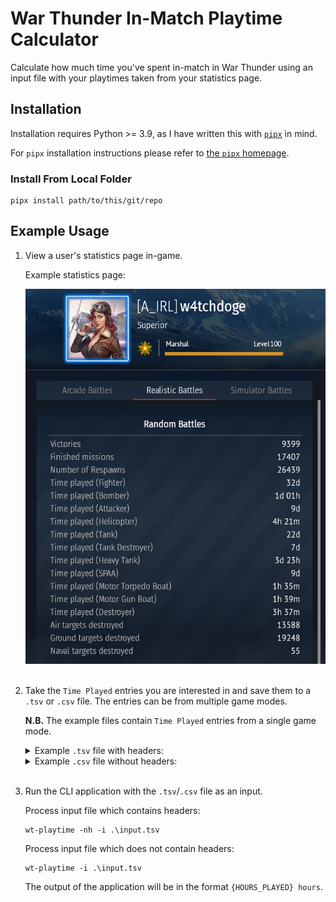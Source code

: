 # War Thunder In-Match Playtime Calculator

Calculate how much time you've spent in-match in War Thunder using an input file with your playtimes taken from your statistics page.

## Installation

Installation requires Python >= 3.9, as I have written this with [`pipx`](https://pipx.pypa.io/stable/) in mind.

For `pipx` installation instructions please refer to [the `pipx` homepage](https://pipx.pypa.io/stable/).

### Install From Local Folder

```console
pipx install path/to/this/git/repo
```

## Example Usage

1. View a user's statistics page in-game.

    Example statistics page:

    <img src="./res/my-profile-stats-page.png" width="" height="600px" alt="A screenshot of my statistics page viewing Realistic Battles that has been taken while in War Thunder">
    <br />
    <br />

2. Take the `Time Played` entries you are interested in and save them to a `.tsv` or `.csv` file. The entries can be from multiple game modes.

    **N.B.** The example files contain `Time Played` entries from a single game mode.

    <details>
    <summary> Example <code>.tsv</code> file with headers:</summary>

    ```
    Category	Time Played
    Time played (fighter)	32d
    Time played (Bomber)	1d 01h
    Time played (Attacker)	9d
    Time played (Helicopter)	4h 18m
    Time played (Tank)	22d
    Time played (Tank Destroyer)	7d
    Time played (Heavy Tank)	3d 23h
    Time played (SPAA)	8d
    Time played (Motor Torpedo Boat)	1h 35m
    Time played (Motor Gun Boat)	1h 39m
    Time played (Destroyer)	3h 37m
    ```

    </details>

    <details>
    <summary>Example <code>.csv</code> file without headers:</summary>

    ```
    Time played (fighter), 32d
    Time played (Bomber), 1d 01h
    Time played (Attacker), 9d
    Time played (Helicopter), 4h 18m
    Time played (Tank), 22d
    Time played (Tank Destroyer), 7d
    Time played (Heavy Tank), 3d 23h
    Time played (SPAA), 8d
    Time played (Motor Torpedo Boat), 1h 35m
    Time played (Motor Gun Boat), 1h 39m
    Time played (Destroyer), 3h 37m
    ```

    </details>
    <br />

3. Run the CLI application with the `.tsv`/`.csv` file as an input.

    Process input file which contains headers:
    ```console
    wt-playtime -nh -i .\input.tsv
    ```

    Process input file which does not contain headers:
    ```console
    wt-playtime -i .\input.tsv
    ```

    The output of the application will be in the format `{HOURS_PLAYED} hours`.

